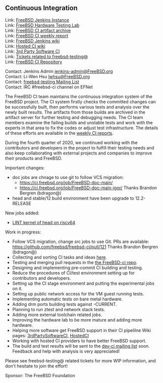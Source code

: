 ## Continuous Integration ##

Link: [FreeBSD Jenkins Instance](https://ci.FreeBSD.org)  
Link: [FreeBSD Hardware Testing Lab](https://ci.FreeBSD.org/hwlab)  
Link: [FreeBSD CI artifact archive](https://artifact.ci.FreeBSD.org)  
Link: [FreeBSD CI weekly report](https://hackmd.io/@FreeBSD-CI)  
Link: [FreeBSD Jenkins wiki](https://wiki.freebsd.org/Jenkins)  
Link: [Hosted CI wiki](https://wiki.freebsd.org/HostedCI)  
Link: [3rd Party Software CI](https://wiki.freebsd.org/3rdPartySoftwareCI)  
Link: [Tickets related to freebsd-testing@](https://preview.tinyurl.com/y9maauwg)  
Link: [FreeBSD CI Repository](https://github.com/freebsd/freebsd-ci)  

Contact: Jenkins Admin <jenkins-admin@FreeBSD.org>  
Contact: Li-Wen Hsu <lwhsu@FreeBSD.org>  
Contact: [freebsd-testing Mailing List](https://lists.FreeBSD.org/mailman/listinfo/freebsd-testing)  
Contact: IRC #freebsd-ci channel on EFNet  

The FreeBSD CI team maintains the continuous integration system
of the FreeBSD project.  The CI system firstly checks the committed changes
can be successfully built, then performs various tests and analysis over the
newly built results.
The artifacts from those builds are archived in the artifact server for
further testing and debugging needs.  The CI team members examine the
failing builds and unstable tests and work with the experts in that area to
fix the codes or adjust test infrastructure.  The details of these efforts
are available in the [weekly CI reports](https://hackmd.io/@FreeBSD-CI).

During the fourth quarter of 2020, we continued working with the contributors and
developers in the project to fulfill their testing needs and also keep
collaborating with external projects and companies to improve their products
and FreeBSD.

Important changes:

  * doc jobs are chnage to use git to follow VCS migration:
    * https://ci.freebsd.org/job/FreeBSD-doc-main/
    * https://ci.freebsd.org/job/FreeBSD-doc-main-igor/
    Thanks Brandon Bergren (bdragon@)
  * head and stable/12 build environment have been upgrade to 12.2-RELEASE

New jobs added:
  * [LINT kernel of head on riscv64](https://ci.freebsd.org/job/FreeBSD-head-riscv64-LINT)

Work in progress:
  * Follow VCS migration, change src jobs to use Git. PRs are available:
    https://github.com/freebsd/freebsd-ci/pull/121
    Thanks Brandon Bergren (bdragon@)
  * Collecting and sorting CI tasks and ideas
    [here](https://hackmd.io/@FreeBSD-CI/freebsd-ci-todo).
  * Testing and merging pull requests in the
    [the FreeBSD-ci repo](https://github.com/freebsd/freebsd-ci/pulls).
  * Designing and implementing pre-commit CI building and testing.
  * Reduce the procedures of CI/test environment setting up for contributors and
    developers.
  * Setting up the CI stage environment and putting the experimental jobs on it.
  * Setting up public network access for the VM guest running tests.
  * Implementing automatic tests on bare metal hardware.
  * Adding drm ports building tests against -CURRENT.
  * Planning to run ztest and network stack tests.
  * Adding more external toolchain related jobs.
  * Improving the hardware lab to be more mature and adding more hardware.
  * Helping more software get FreeBSD support in their CI pipelilne
    Wiki pages: [3rdPartySoftwareCI](https://wiki.freebsd.org/3rdPartySoftwareCI),
    [HostedCI](https://wiki.freebsd.org/HostedCI)
  * Working with hosted CI providers to have better FreeBSD support.
 * The build and test results will be sent to the
   [dev-ci mailing list](https://lists.freebsd.org/mailman/listinfo/dev-ci)
   soon. Feedback and help with analysis is very appreciated!

Please see freebsd-testing@ related tickets for more WIP information, and don't hesitate to join the effort!

Sponsor: The FreeBSD Foundation
